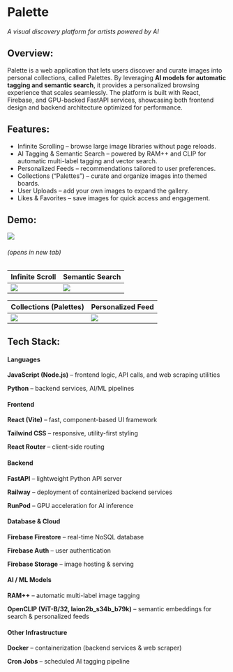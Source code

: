 # Palette

*A visual discovery platform for artists powered by AI*

## Overview:

Palette is a web application that lets users discover and curate images into personal collections, called Palettes. By leveraging **AI models for automatic tagging and semantic search**, it provides a personalized browsing experience that scales seamlessly. The platform is built with React, Firebase, and GPU-backed FastAPI services, showcasing both frontend design and backend architecture optimized for performance.

## Features:
  * Infinite Scrolling – browse large image libraries without page reloads.
  * AI Tagging & Semantic Search – powered by RAM++ and CLIP for automatic multi-label tagging and vector search.
  * Personalized Feeds – recommendations tailored to user preferences.
  * Collections (“Palettes”) – curate and organize images into themed boards.
  * User Uploads – add your own images to expand the gallery.
  * Likes & Favorites – save images for quick access and engagement.

## Demo:

<a href="https://palette-gallery.com" target="_blank"> 
   <img src="https://img.shields.io/badge/Live%20Site-Click%20Here!-brightgreen?style=for-the-badge" /> 
</a>

###### (opens in new tab)


| Infinite Scroll | Semantic Search |  
|-----------------|-----------------|  
| ![](demo/scroll.gif) | ![](demo/search.gif) |  

| Collections (Palettes) | Personalized Feed |  
|-------------------------|-------------------|  
| ![](demo/palette.gif) | ![](demo/signup_feed.gif) |  

## Tech Stack:

#### Languages

**JavaScript (Node.js)** – frontend logic, API calls, and web scraping utilities

**Python** – backend services, AI/ML pipelines

#### Frontend

**React (Vite)** – fast, component-based UI framework

**Tailwind CSS** – responsive, utility-first styling

**React Router** – client-side routing

#### Backend

**FastAPI** – lightweight Python API server

**Railway** – deployment of containerized backend services

**RunPod** – GPU acceleration for AI inference

#### Database & Cloud

**Firebase Firestore** – real-time NoSQL database

**Firebase Auth** – user authentication

**Firebase Storage** – image hosting & serving

#### AI / ML Models

**RAM++** – automatic multi-label image tagging

**OpenCLIP (ViT-B/32, laion2b_s34b_b79k)** – semantic embeddings for search & personalized feeds

#### Other Infrastructure

**Docker** – containerization (backend services & web scraper)

**Cron Jobs** – scheduled AI tagging pipeline
